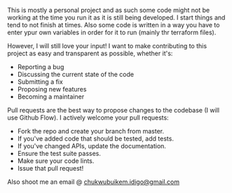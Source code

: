 This is mostly a personal project and as such some code might not be working at the time you run it as it is still being developed. I start things and tend to not finish at times. Also some code is written in a way you have to enter ypur own variables in order for it to run (mainly thr terraform files).

However, 
I will still  love your input! I want to make contributing to this project as easy and transparent as possible, whether it's:

- Reporting a bug
- Discussing the current state of the code
- Submitting a fix
- Proposing new features
- Becoming a maintainer

Pull requests are the best way to propose changes to the codebase (I will use Github Flow). I actively welcome your pull requests:

- Fork the repo and create your branch from master.
- If you've added code that should be tested, add tests.
- If you've changed APIs, update the documentation.
- Ensure the test suite passes.
- Make sure your code lints.
- Issue that pull request!


Also shoot me an email @ chukwubuikem.idigo@gmail.com
